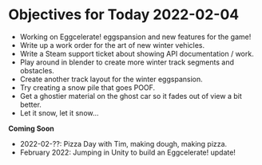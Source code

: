 # Objectives for Today 2022-02-04

- Working on Eggcelerate! eggspansion and new features for the game!
- Write up a work order for the art of new winter vehicles.
- Write a Steam support ticket about showing API documentation / work.
- Play around in blender to create more winter track segments and obstacles.
- Create another track layout for the winter eggspansion.
- Try creating a snow pile that goes POOF.
- Get a ghostier material on the ghost car so it fades out of view a bit better.
- Let it snow, let it snow...

**Coming Soon**

- 2022-02-??: Pizza Day with Tim, making dough, making pizza.
- February 2022: Jumping in Unity to build an Eggcelerate! update!
